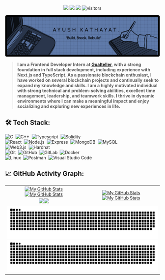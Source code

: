 <p align="center">
    <a href="https://github.com/Ayush-kathayat/Ayush-kathayat"><img src="https://img.shields.io/badge/status-Breaking&Building-brightgreen.svg"></a>
    <a href="https://github.com/Ayush-kathayat"><img src="https://img.shields.io/github/stars/Ayush-kathayat"></a>
    <a href="https://github.com/Ayush-kathayat/Ayush-kathayat/network/members"><img src="https://img.shields.io/github/forks/Ayush-kathayat/Ayush-kathayat.svg?color=blue&logo=github"></a>
    <img src="https://visitor-badge.laobi.icu/badge?page_id=Ayush-kathayat.Ayush-kathayat" alt="visitors"/>
</p>

[![](./src/image.png)](#)

>**I am a Frontend Developer Intern at [Goalteller](https://goalteller.com/), with a strong foundation in full stack development, including experience with Next.js and TypeScript. As a passionate blockchain enthusiast, I have worked on several blockchain projects and continually seek to expand my knowledge and skills. I am a highly motivated individual with strong technical and problem-solving abilities, excellent time management, leadership, and teamwork skills. I thrive in dynamic environments where I can make a meaningful impact and enjoy socializing and exploring new experiences in life.**


## 🛠️ Tech Stack:
![C](https://img.shields.io/badge/-C-555?style=flat&logo=C&logoColor=A8B9CC)&nbsp;
![C++](https://img.shields.io/badge/-C++-555?style=flat&logo=C%2B%2B&logoColor=fff)&nbsp;
![Typescript](https://img.shields.io/badge/-Typescript-555?style=flat&logo=typescript)&nbsp;
![Solidity](https://img.shields.io/badge/-Solidity-555?style=flat&logo=solidity&logoColor=fff)&nbsp;\
![React](https://img.shields.io/badge/-React-555?style=flat&logo=react)&nbsp;
![Node.js](https://img.shields.io/badge/-Node.js-555?style=flat&logo=node.js)&nbsp;
![Express](https://img.shields.io/badge/-Express-555?style=flat&logo=express)&nbsp;
![MongoDB](https://img.shields.io/badge/-MongoDB-555?style=flat&logo=mongodb)&nbsp;
![MySQL](https://img.shields.io/badge/-MySQL-555?style=flat&logo=mysql)&nbsp;\
![Web3.js](https://img.shields.io/badge/-Web3.js-555?style=flat&logo=web3.js&logoColor=fff)&nbsp;
![Hardhat](https://img.shields.io/badge/-Hardhat-555?style=flat&logo=hardhat&logoColor=fff)&nbsp;\
![Git](https://img.shields.io/badge/-Git-555?style=flat&logo=git)&nbsp;
![GitHub](https://img.shields.io/badge/-GitHub-555?style=flat&logo=github)&nbsp;
![GitLab](https://img.shields.io/badge/-GitLab-555?style=flat&logo=gitlab)&nbsp;
![Docker](https://img.shields.io/badge/-Docker-555?style=flat&logo=Docker)&nbsp;\
![Linux](https://img.shields.io/badge/-Linux-555?style=flat&logo=linux)&nbsp;
![Postman](https://img.shields.io/badge/-Postman-555?style=flat&logo=postman)&nbsp;
![Visual Studio Code](https://img.shields.io/badge/-Visual%20Studio%20Code-555?style=flat&logo=visual-studio-code&logoColor=007ACC)&nbsp;


## 📈 GitHub Activity Graph:

<table>
    <tr>
        <td align="center"><a href="https://github.com/Ayush-kathayat#gh-light-mode-only"><img src="https://github-readme-stats.vercel.app/api?username=Ayush-kathayat&show_icons=true&theme=default&include_all_commits=true#gh-light-mode-only" alt="My GitHub Stats"/></a><a href="https://github.com/Ayush-kathayat#gh-dark-mode-only"><img src="https://github-readme-stats.vercel.app/api?username=Ayush-kathayat&show_icons=true&theme=tokyonight&include_all_commits=true#gh-dark-mode-only" alt="My GitHub Stats"/></a></td>
        <td rowspan="2" align="center"><a href="https://github.com/Ayush-kathayat#gh-light-mode-only"><img src="https://github-readme-stats.vercel.app/api/top-langs/?username=Ayush-kathayat&theme=default&langs_count=8#gh-light-mode-only" alt="My GitHub Stats"/></a><a href="https://github.com/Ayush-kathayat#gh-dark-mode-only"><img src="https://github-readme-stats.vercel.app/api/top-langs/?username=Ayush-kathayat&theme=tokyonight&langs_count=8#gh-dark-mode-only" alt="My GitHub Stats"/></a></td>
    </tr>
    <tr>
        <td align="center"><a href="https://github.com/Ayush-kathayat#gh-light-mode-only"><img src="https://github-readme-streak-stats.herokuapp.com/?user=Ayush-kathayat&theme=default"/></a><a href="https://github.com/Ayush-kathayat#gh-dark-mode-only"><img src="https://github-readme-streak-stats.herokuapp.com/?user=Ayush-kathayat&theme=tokyonight"/></a></td>
    </tr>
    <tr>
        <td colspan="2" align="center"><a href="https://github.com/Ayush-kathayat#gh-light-mode-only"><img src="https://raw.githubusercontent.com/Ayush-kathayat/Ayush-kathayat/output/github-contribution-grid-snake-default.svg#gh-light-mode-only" alt="My GitHub Stats"/></a><a href="https://github.com/Ayush-kathayat#gh-dark-mode-only"><img src="https://raw.githubusercontent.com/Ayush-kathayat/Ayush-kathayat/output/github-contribution-grid-snake-dark.svg#gh-dark-mode-only" alt="My GitHub Stats"/></a></td>
    </tr>
</table>
